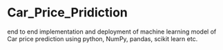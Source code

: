 # Car_Price_Pridiction
 end to end implementation and deployment of machine learning model of Car price prediction using python, NumPy, pandas, scikit learn etc.
